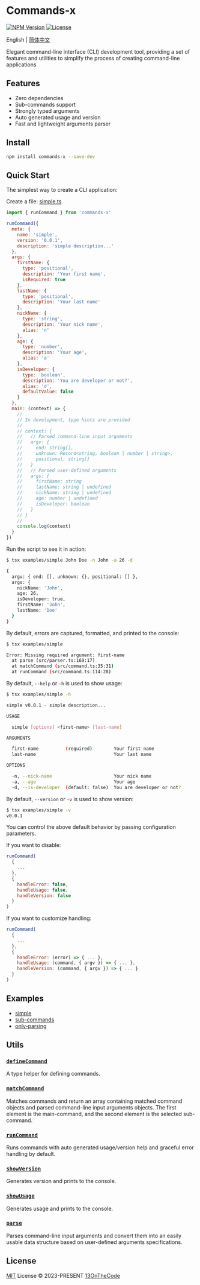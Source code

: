 # Commands-x

[![NPM Version](https://img.shields.io/npm/v/commands-x?color=131313&label=)](https://www.npmjs.com/package/commands-x)
[![License](https://img.shields.io/npm/l/commands-x?color=131313&label=)](LICENSE.md)

English | [简体中文](README.CN.md)

Elegant command-line interface (CLI) development tool, providing a set of features and utilities to simplify the process of creating command-line applications

## Features
- Zero dependencies
- Sub-commands support
- Strongly typed arguments
- Auto generated usage and version
- Fast and lightweight arguments parser

## Install

```bash
npm install commands-x --save-dev
```

## Quick Start

The simplest way to create a CLI application:

Create a file: [simple.ts](https://github.com/13OnTheCode/commands-x/blob/main/examples/simple.ts)

```javascript
import { runCommand } from 'commands-x'

runCommand({
  meta: {
    name: 'simple',
    version: '0.0.1',
    description: 'simple description...'
  },
  args: {
    firstName: {
      type: 'positional',
      description: 'Your first name',
      isRequired: true
    },
    lastName: {
      type: 'positional',
      description: 'Your last name'
    },
    nickName: {
      type: 'string',
      description: 'Your nick name',
      alias: 'n'
    },
    age: {
      type: 'number',
      description: 'Your age',
      alias: 'a'
    },
    isDeveloper: {
      type: 'boolean',
      description: 'You are developer or not?',
      alias: 'd',
      defaultValue: false
    }
  },
  main: (context) => {
    //
    // In development, type hints are provided
    //
    // context: {
    //   // Parsed command-line input arguments
    //   argv: {
    //     end: string[],
    //     unknown: Record<string, boolean | number | string>,
    //     positional: string[]
    //   }
    //   // Parsed user-defined arguments
    //   args: {
    //     firstName: string
    //     lastName: string | undefined
    //     nickName: string | undefined
    //     age: number | undefined
    //     isDeveloper: boolean
    //   }
    // }
    //
    console.log(context)
  }
})
```

Run the script to see it in action:

```bash
$ tsx examples/simple John Doe -n John -a 26 -d

{
  argv: { end: [], unknown: {}, positional: [] },
  args: {
    nickName: 'John',
    age: 26,
    isDeveloper: true,
    firstName: 'John',
    lastName: 'Doe'
  }
}
```

By default, errors are captured, formatted, and printed to the console:

```bash
$ tsx examples/simple

Error: Missing required argument: first-name
  at parse (src/parser.ts:169:17)
  at matchCommand (src/command.ts:35:31)
  at runCommand (src/command.ts:114:28)
```

By default, `--help` or `-h` is used to show usage:

```bash
$ tsx examples/simple -h

simple v0.0.1 - simple description...

USAGE

  simple [options] <first-name> [last-name]

ARGUMENTS

  first-name          (required)        Your first name
  last-name                             Your last name

OPTIONS

  -n, --nick-name                       Your nick name
  -a, --age                             Your age
  -d, --is-developer  (default: false)  You are developer or not?
```

By default, `--version` or `-v` is used to show version:

```bash
$ tsx examples/simple -v
v0.0.1
```

You can control the above default behavior by passing configuration parameters.

If you want to disable:

```javascript
runCommand(
  {
    ...
  },
  {
    handleError: false,
    handleUsage: false,
    handleVersion: false
  }
)
```

If you want to customize handling:

```javascript
runCommand(
  {
    ...
  },
  {
    handleError: (error) => { ... },
    handleUsage: (command, { argv }) => { ... },
    handleVersion: (command, { argv }) => { ... }
  }
)
```

## Examples
- [simple](https://github.com/13OnTheCode/commands-x/blob/main/examples/simple.ts)
- [sub-commands](https://github.com/13OnTheCode/commands-x/blob/main/examples/sub-commands.ts)
- [only-parsing](https://github.com/13OnTheCode/commands-x/blob/main/examples/only-parsing.ts)

## Utils

### [`defineCommand`](https://github.com/13OnTheCode/commands-x/blob/main/src/command.ts#L9-L14)

A type helper for defining commands.

### [`matchCommand`](https://github.com/13OnTheCode/commands-x/blob/main/src/command.ts#L22-L70)

Matches commands and return an array containing matched command objects and parsed command-line input arguments objects. The first element is the main-command, and the second element is the selected sub-command.

### [`runCommand`](https://github.com/13OnTheCode/commands-x/blob/main/src/command.ts#L82-L126)

Runs commands with auto generated usage/version help and graceful error handling by default.

### [`showVersion`](https://github.com/13OnTheCode/commands-x/blob/main/src/version.ts#L12-L43)

Generates version and prints to the console.

### [`showUsage`](https://github.com/13OnTheCode/commands-x/blob/main/src/usage.ts#L17-L129)

Generates usage and prints to the console.

### [`parse`](https://github.com/13OnTheCode/commands-x/blob/main/src/parser.ts#L12-L178)

Parses command-line input arguments and convert them into an easily usable data structure based on user-defined arguments specifications.

## License

[MIT](LICENSE.md) License &copy; 2023-PRESENT [13OnTheCode](https://github.com/13OnTheCode)
